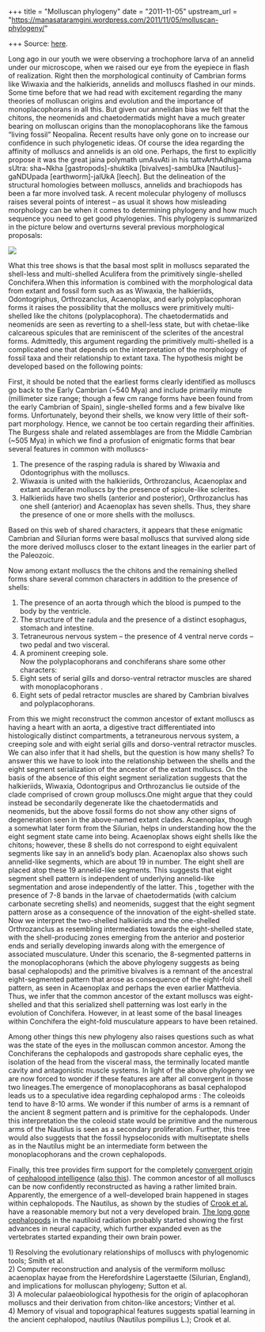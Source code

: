 +++
title = "Molluscan phylogeny"
date = "2011-11-05"
upstream_url = "https://manasataramgini.wordpress.com/2011/11/05/molluscan-phylogeny/"

+++
Source: [here](https://manasataramgini.wordpress.com/2011/11/05/molluscan-phylogeny/).

Long ago in our youth we were observing a trochophore larva of an
annelid under our microscope, when we raised our eye from the eyepiece
in flash of realization. Right then the morphological continuity of
Cambrian forms like Wiwaxia and the halkierids, annelids and molluscs
flashed in our minds. Some time before that we had read with excitement
regarding the many theories of molluscan origins and evolution and the
importance of monoplacophorans in all this. But given our annelidan bias
we felt that the chitons, the neomenids and chaetodermatids might have a
much greater bearing on molluscan origins than the monoplacophorans like
the famous “living fossil” Neopalina. Recent results have only gone on
to increase our confidence in such phylogenetic ideas. Of course the
idea regarding the affinity of molluscs and annelids is an old one.
Perhaps, the first to explicitly propose it was the great jaina polymath
umAsvAti in his tattvArthAdhigama sUtra: sha\~Nkha
\[gastropods\]-shuktika \[bivalves\]-sambUka \[Nautilus\]-gaNDUpada
\[earthworm\]-jalUkA \[leech\]. But the delineation of the structural
homologies between molluscs, annelids and brachiopods has been a far
more involved task. A recent molecular phylogeny of molluscs raises
several points of interest – as usual it shows how misleading morphology
can be when it comes to determining phylogeny and how much sequence you
need to get good phylogenies. This phylogeny is summarized in the
picture below and overturns several previous morphological proposals:

[![](https://lh6.googleusercontent.com/-AfU6kMehqac/TrTY-vjXcJI/AAAAAAAACSw/FZ-jhTb946o/s640/molluscs.jpg)](https://picasaweb.google.com/lh/photo/O43R2dfqfYfDGmLs95z2Zw?feat=embedwebsite)

What this tree shows is that the basal most split in molluscs separated
the shell-less and multi-shelled Aculifera from the primitively
single-shelled Conchifera.When this information is combined with the
morphological data from extant and fossil form such as as Wiwaxia, the
halkieriids, Odontogriphus, Orthrozanclus, Acaenoplax, and early
polyplacophoran forms it raises the possibility that the molluscs were
primitively multi-shelled like the chitons (polyplacophora). The
chaetodermatids and neomenids are seen as reverting to a shell-less
state, but with chetae-like calcareous spicules that are reminiscent of
the sclerites of the ancestral forms. Admittedly, this argument
regarding the primitively multi-shelled is a complicated one that
depends on the interpretation of the morphology of fossil taxa and their
relationship to extant taxa. The hypothesis might be developed based on
the following points:

First, it should be noted that the earliest forms clearly identified as
molluscs go back to the Early Cambrian (\~540 Mya) and include primarily
minute (millimeter size range; though a few cm range forms have been
found from the early Cambrian of Spain), single-shelled forms and a few
bivalve like forms. Unfortunately, beyond their shells, we know very
little of their soft-part morphology. Hence, we cannot be too certain
regarding their affinities. The Burgess shale and related assemblages
are from the Middle Cambrian (\~505 Mya) in which we find a profusion of
enigmatic forms that bear several features in common with molluscs-  
1) The presence of the rasping radula is shared by Wiwaxia and
Odontogriphus with the molluscs.  
2) Wiwaxia is united with the halkieriids, Orthrozanclus, Acaenoplax and
extant aculiferan molluscs by the presence of spicule-like sclerites.  
3) Halkieriids have two shells (anterior and posterior), Orthrozanclus
has one shell (anterior) and Acaenoplax has seven shells. Thus, they
share the presence of one or more shells with the molluscs.

Based on this web of shared characters, it appears that these enigmatic
Cambrian and Silurian forms were basal molluscs that survived along side
the more derived molluscs closer to the extant lineages in the earlier
part of the Paleozoic.

Now among extant molluscs the the chitons and the remaining shelled
forms share several common characters in addition to the presence of
shells:  
1) The presence of an aorta through which the blood is pumped to the
body by the ventricle.  
2) The structure of the radula and the presence of a distinct esophagus,
stomach and intestine.  
3) Tetraneurous nervous system – the presence of 4 ventral nerve cords –
two pedal and two visceral.  
4) A prominent creeping sole.  
Now the polyplacophorans and conchiferans share some other characters:  
1) Eight sets of serial gills and dorso-ventral retractor muscles are
shared with monoplacophorans .  
2) Eight sets of pedal retractor muscles are shared by Cambrian bivalves
and polyplacophorans.

From this we might reconstruct the common ancestor of extant molluscs as
having a heart with an aorta, a digestive tract differentiated into
histologically distinct compartments, a tetraneurous nervous system, a
creeping sole and with eight serial gills and dorso-ventral retractor
muscles. We can also infer that it had shells, but the question is how
many shells? To answer this we have to look into the relationship
between the shells and the eight segment serialization of the ancestor
of the extant molluscs. On the basis of the absence of this eight
segment serialization suggests that the halkieriids, Wiwaxia,
Odontogripus and Orthrozanclus lie outside of the clade comprised of
crown group molluscs.One might argue that they could instead be
secondarily degenerate like the chaetodermatids and neomenids, but the
above fossil forms do not show any other signs of degeneration seen in
the above-named extant clades. Acaenoplax, though a somewhat later form
from the Silurian, helps in understanding how the the eight segment
state came into being. Acaenoplax shows eight shells like the chitons;
however, these 8 shells do not correspond to eight equivalent segments
like say in an annelid’s body plan. Acaenoplax also shows such
annelid-like segments, which are about 19 in number. The eight shell are
placed atop these 19 annelid-like segments. This suggests that eight
segment shell pattern is independent of underlying annelid-like
segmentation and arose independently of the latter. This , together with
the presence of 7-8 bands in the larvae of chaetodermatids (with calcium
carbonate secreting shells) and neomenids, suggest that the eight
segment pattern arose as a consequence of the innovation of the
eight-shelled state. Now we interpret the two-shelled halkieriids and
the one-shelled Orthrozanclus as resembling intermediates towards the
eight-shelled state, with the shell-producing zones emerging from the
anterior and posterior ends and serially developing inwards along with
the emergence of associated musculature. Under this scenario, the
8-segmented patterns in the monoplacophorans (which the above phylogeny
suggests as being basal cephalopods) and the primitive bivalves is a
remnant of the ancestral eight-segmented pattern that arose as
consequence of the eight-fold shell pattern, as seen in Acaenoplax and
perhaps the even earlier Matthevia. Thus, we infer that the common
ancestor of the extant molluscs was eight-shelled and that this
serialized shell patterning was lost early in the evolution of
Conchifera. However, in at least some of the basal lineages within
Conchifera the eight-fold musculature appears to have been retained.

Among other things this new phylogeny also raises questions such as what
was the state of the eyes in the molluscan common ancestor. Among the
Conchiferans the cephalopods and gastropods share cephalic eyes, the
isolation of the head from the visceral mass, the terminally located
mantle cavity and antagonistic muscle systems. In light of the above
phylogeny we are now forced to wonder if these features are after all
convergent in those two lineages.The emergence of monoplacophorans as
basal cephalopod leads us to a speculative idea regarding cephalopod
arms : The coleoids tend to have 8-10 arms. We wonder if this number of
arms is a remnant of the ancient 8 segment pattern and is primitive for
the cephalopods. Under this interpretation the the coleoid state would
be primitive and the numerous arms of the Nautilus is seen as a
secondary proliferation. Further, this tree would also suggests that the
fossil hypseloconids with multiseptate shells as in the Nautilus might
be an intermediate form between the monoplacophorans and the crown
cephalopods.

Finally, this tree provides firm support for the completely [convergent
origin](https://manasataramgini.wordpress.com/2006/11/09/on-some-convergences/)
of [cephalopod
intelligence](https://manasataramgini.wordpress.com/2008/11/10/the-thought-train-of-cephalopod-intelligence/)
([also
this](https://manasataramgini.wordpress.com/2009/01/04/cephalopod-intelligence-in-action/)).
The common ancestor of all molluscs can be now confidently reconstructed
as having a rather limited brain. Apparently, the emergence of a
well-developed brain happened in stages within cephalopods. The
Nautilus, as shown by the studies of [Crook et
al.](http://userhome.brooklyn.cuny.edu/rcrook/Home.html) have a
reasonable memory but not a very developed brain. [The long gone
cephalopods](https://manasataramgini.wordpress.com/2008/11/12/long-gone-cephalopods/)
in the nautiloid radiation probably started showing the first advances
in neural capacity, which further expanded even as the vertebrates
started expanding their own brain power.

1\) Resolving the evolutionary relationships of molluscs with
phylogenomic tools; Smith et al.  
2) Computer reconstruction and analysis of the vermiform mollusc
acaenoplax hayae from the Herefordshire Lagerstaette (Silurian,
England), and implications for molluscan phylogeny; Sutton et al.  
3) A molecular palaeobiological hypothesis for the origin of
aplacophoran molluscs and their derivation from chiton-like ancestors;
Vinther et al.  
4) Memory of visual and topographical features suggests spatial learning
in the ancient cephalopod, nautilus (Nautilus pompilius L.); Crook et
al.

